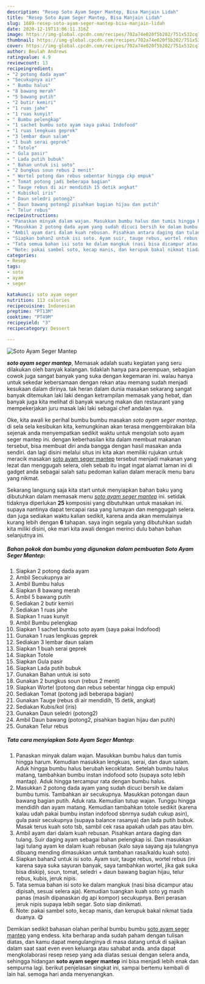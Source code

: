 ```yaml
---
description: "Resep Soto Ayam Seger Mantep, Bisa Manjain Lidah"
title: "Resep Soto Ayam Seger Mantep, Bisa Manjain Lidah"
slug: 1689-resep-soto-ayam-seger-mantep-bisa-manjain-lidah
date: 2020-12-19T13:06:11.316Z
image: https://img-global.cpcdn.com/recipes/702a74e020f5b202/751x532cq70/soto-ayam-seger-mantep-foto-resep-utama.jpg
thumbnail: https://img-global.cpcdn.com/recipes/702a74e020f5b202/751x532cq70/soto-ayam-seger-mantep-foto-resep-utama.jpg
cover: https://img-global.cpcdn.com/recipes/702a74e020f5b202/751x532cq70/soto-ayam-seger-mantep-foto-resep-utama.jpg
author: Beulah Andrews
ratingvalue: 4.9
reviewcount: 13
recipeingredient:
- "2 potong dada ayam"
- "Secukupnya air"
- " Bumbu halus"
- "8 bawang merah"
- "5 bawang putih"
- "2 butir kemiri"
- "1 ruas jahe"
- "1 ruas kunyit"
- " Bumbu pelengkap"
- "1 sachet bumbu soto ayam saya pakai Indofood"
- "1 ruas lengkuas geprek"
- "3 lembar daun salam"
- "1 buah serai geprek"
- " Totole"
- " Gula pasir"
- " Lada putih bubuk"
- " Bahan untuk isi soto"
- "2 bungkus soun rebus 2 menit"
- " Wortel potong dan rebus sebentar hingga ckp empuk"
- " Tomat potong jadi beberapa bagian"
- " Tauge rebus di air mendidih 15 detik angkat"
- " Kubiskol iris"
- " Daun seledri potong2"
- " Daun bawang potong2 pisahkan bagian hijau dan putih"
- " Telur rebus"
recipeinstructions:
- "Panaskan minyak dalam wajan. Masukkan bumbu halus dan tumis hingga harum. Kemudian masukkan lengkuas, serai, dan daun salam. Aduk hingga bumbu halus berubah kecoklatan. Setelah bumbu halus matang, tambahkan bumbu instan indofood soto (supaya soto lebih mantap). Aduk hingga tercampur rata dengan bumbu halus."
- "Masukkan 2 potong dada ayam yang sudah dicuci bersih ke dalam bumbu tumis. Tambahkan air secukupnya. Masukkan potongan daun bawang bagian putih. Aduk rata. Kemudian tutup wajan. Tunggu hingga mendidih dan ayam matang. Kemudian tambahkan totole sedikit (karena kalau udah pakai bumbu instan indofood sbnrnya sudah cukup asin), gula pasir secukupnya (supaya balance rasanya) dan lada putih bubuk. Masak terus kuah soto tsb, sambil cek rasa apakah udah pas atau blm."
- "Ambil ayam dari dalam kuah rebusan. Pisahkan antara daging dan tulang. Suir daging ayam sebagai bahan pelengkap isi. Dan masukkan lagi tulang ayam ke dalam kuah rebusan (kalo saya sayang aja tulangnya dibuang mending dimasukkan untuk tambahan rasa/kaldu kuah soto)."
- "Siapkan bahan2 untuk isi soto. Ayam suir, tauge rebus, wortel rebus (ini karena saya suka sayuran banyak, saya tambahkan wortel, jika gak suka bisa diskip), soun, tomat, seledri + daun bawang bagian hijau, telur rebus, kubis, jeruk nipis."
- "Tata semua bahan isi soto ke dalam mangkuk (nasi bisa dicampur atau dipisah, sesuai selera aja). Kemudian tuangkan kuah soto yg masih panas (masih dipanaskan dg api kompor) secukupnya. Beri perasan jeruk nipis supaya lebih segar. Soto siap dinikmati."
- "Note: pakai sambel soto, kecap manis, dan kerupuk bakal nikmat tiada duanya. 😋"
categories:
- Resep
tags:
- soto
- ayam
- seger

katakunci: soto ayam seger 
nutrition: 113 calories
recipecuisine: Indonesian
preptime: "PT13M"
cooktime: "PT49M"
recipeyield: "3"
recipecategory: Dessert

---
```



![Soto Ayam Seger Mantep](https://img-global.cpcdn.com/recipes/702a74e020f5b202/751x532cq70/soto-ayam-seger-mantep-foto-resep-utama.jpg)

<b><i>soto ayam seger mantep</i></b>, Memasak adalah suatu kegiatan yang seru dilakukan oleh banyak kalangan. tidaklah hanya para perempuan, sebagian cowok juga sangat banyak yang suka dengan kegemaran ini. walau hanya untuk sekedar kebersamaan dengan rekan atau memang sudah menjadi kesukaan dalam dirinya. tak heran dalam dunia masakan sekarang sangat banyak ditemukan laki laki dengan ketrampilan memasak yang hebat, dan banyak juga kita melihat di banyak warung makan dan restaurant yang mempekerjakan juru masak laki laki sebagai chef andalan nya.

Oke, kita awali ke perihal bumbu bumbu masakan <i>soto ayam seger mantep</i>. di sela sela kesibukan kita, kemungkinan akan terasa menggembirakan bila sejenak anda menyempatkan sedikit waktu untuk mengolah soto ayam seger mantep ini. dengan keberhasilan kita dalam membuat makanan tersebut, bisa membuat diri anda bangga dengan hasil masakan anda sendiri. dan lagi disini melalui situs ini kita akan memiliki rujukan untuk meracik masakan <u>soto ayam seger mantep</u> tersebut menjadi makanan yang lezat dan menggugah selera, oleh sebab itu ingat ingat alamat laman ini di gadget anda sebagai salah satu pedoman kalian dalam meracik menu baru yang nikmat.




Sekarang langsung saja kita start untuk menyiapkan bahan baku yang dibutuhkan dalam memasak menu <u><i>soto ayam seger mantep</i></u> ini. setidak tidaknya diperlukan <b>25</b> komposisi yang dibutuhkan untuk masakan ini. supaya nantinya dapat tercapai rasa yang lumayan dan menggugah selera. dan juga sediakan waktu kalian sedikit, karena anda akan memulainya kurang lebih dengan <b>6</b> tahapan. saya ingin segala yang dibutuhkan sudah kita miliki disini, oke mari kita awali dengan merinci dulu bahan bahan selanjutnya ini.

<!--inarticleads1-->

##### Bahan pokok dan bumbu yang digunakan dalam pembuatan Soto Ayam Seger Mantep:

1. Siapkan 2 potong dada ayam
1. Ambil Secukupnya air
1. Ambil  Bumbu halus
1. Siapkan 8 bawang merah
1. Ambil 5 bawang putih
1. Sediakan 2 butir kemiri
1. Sediakan 1 ruas jahe
1. Siapkan 1 ruas kunyit
1. Ambil  Bumbu pelengkap
1. Siapkan 1 sachet bumbu soto ayam (saya pakai Indofood)
1. Gunakan 1 ruas lengkuas geprek
1. Sediakan 3 lembar daun salam
1. Siapkan 1 buah serai geprek
1. Siapkan  Totole
1. Siapkan  Gula pasir
1. Siapkan  Lada putih bubuk
1. Gunakan  Bahan untuk isi soto
1. Gunakan 2 bungkus soun (rebus 2 menit)
1. Siapkan  Wortel (potong dan rebus sebentar hingga ckp empuk)
1. Sediakan  Tomat (potong jadi beberapa bagian)
1. Gunakan  Tauge (rebus di air mendidih, 15 detik, angkat)
1. Sediakan  Kubis/kol (iris)
1. Gunakan  Daun seledri (potong2)
1. Ambil  Daun bawang (potong2, pisahkan bagian hijau dan putih)
1. Gunakan  Telur rebus




<!--inarticleads2-->

##### Tata cara menyiapkan Soto Ayam Seger Mantep:

1. Panaskan minyak dalam wajan. Masukkan bumbu halus dan tumis hingga harum. Kemudian masukkan lengkuas, serai, dan daun salam. Aduk hingga bumbu halus berubah kecoklatan. Setelah bumbu halus matang, tambahkan bumbu instan indofood soto (supaya soto lebih mantap). Aduk hingga tercampur rata dengan bumbu halus.
1. Masukkan 2 potong dada ayam yang sudah dicuci bersih ke dalam bumbu tumis. Tambahkan air secukupnya. Masukkan potongan daun bawang bagian putih. Aduk rata. Kemudian tutup wajan. Tunggu hingga mendidih dan ayam matang. Kemudian tambahkan totole sedikit (karena kalau udah pakai bumbu instan indofood sbnrnya sudah cukup asin), gula pasir secukupnya (supaya balance rasanya) dan lada putih bubuk. Masak terus kuah soto tsb, sambil cek rasa apakah udah pas atau blm.
1. Ambil ayam dari dalam kuah rebusan. Pisahkan antara daging dan tulang. Suir daging ayam sebagai bahan pelengkap isi. Dan masukkan lagi tulang ayam ke dalam kuah rebusan (kalo saya sayang aja tulangnya dibuang mending dimasukkan untuk tambahan rasa/kaldu kuah soto).
1. Siapkan bahan2 untuk isi soto. Ayam suir, tauge rebus, wortel rebus (ini karena saya suka sayuran banyak, saya tambahkan wortel, jika gak suka bisa diskip), soun, tomat, seledri + daun bawang bagian hijau, telur rebus, kubis, jeruk nipis.
1. Tata semua bahan isi soto ke dalam mangkuk (nasi bisa dicampur atau dipisah, sesuai selera aja). Kemudian tuangkan kuah soto yg masih panas (masih dipanaskan dg api kompor) secukupnya. Beri perasan jeruk nipis supaya lebih segar. Soto siap dinikmati.
1. Note: pakai sambel soto, kecap manis, dan kerupuk bakal nikmat tiada duanya. 😋




Demikian sedikit bahasan olahan perihal bumbu bumbu <u>soto ayam seger mantep</u> yang endess. kita berharap anda sudah paham dengan tulisan diatas, dan kamu dapat mengulanginya di masa datang untuk di sajikan dalam saat saat even even keluarga atau sahabat anda. anda dapat mengkolaborasi resep resep yang ada diatas sesuai dengan selera anda, sehingga hidangan <b>soto ayam seger mantep</b> ini bisa menjadi lebih enak dan sempurna lagi. berikut penjelasan singkat ini, sampai bertemu kembali di lain hal. semoga hari anda menyenangkan.

